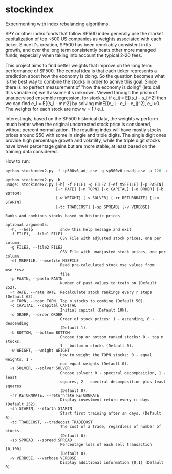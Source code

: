 # stockindex
Experimenting with index rebalancing algorithms.

SPY or other index funds that follow SP500 index generally use the market capitalization of top ~500 US companies as weights associated with each ticker. Since it's creation, SP500 has been remrkably consistent in its growth, and over the long term consistently beats other more managed funds, especially when taking into account the typical 2-20 fees. 

This project aims to find better weights that improve on the long term performance of SP500. The central idea is that each ticker represents a prediction about how the economy is doing. So the question becomes what is the best way to combine the stocks in order to achive this goal. Since there is no perfect measurement of "how the economy is doing" (lets call this variable m) we'll assume it's unknown. Viewed through the prism of unsupervised ensemble regression, for stock s_i if e_ij = E[(s_i - s_j)^2] then we can find e_i = E[(s_i - m)^2] by solving minE[(e_ij - e_i - e_j)^2], e_i>0. The weights for each stock are now w = 1 / e_i.

Interestingly, based on the SP500 historical data, the weights w perform much better when the original uncorrected stock price is considered, without percent normalization. The resulting index will have mostly stocks prices around $50 with some in single and triple digits. The single digit ones provide high percentage growth and volatility, while the triple digit stocks have lower percentage gains but are more stable, at least based on the training data considered.

How to run:
```python
python stockindex2.py -f sp500v6_adj.csv -g sp500v6_unadj.csv -p 126 -r 126 -n 50
```

```
python stockindex2.py -h
usage: stockindex2.py [-h] -f FILE1 -g FILE2 [-ef MSEFILE] [-p PASTN]
                      [-r RATE] [-n TOPN] [-c CAPITAL] [-o ORDER] [-b BOTTOM]
                      [-w WEIGHT] [-s SOLVER] [-rr RETURNRATE] [-sn STARTN]
                      [-tc TRADECOST] [-sp SPREAD] [-v VERBOSE]

Ranks and combines stocks based on historic prices.

optional arguments:
  -h, --help            show this help message and exit
  -f FILE1, --file1 FILE1
                        CSV File with adjusted stock prices, one per column.
  -g FILE2, --file2 FILE2
                        CSV File with unadjusted stock prices, one per column.
  -ef MSEFILE, --msefile MSEFILE
                        Read pre-calculated stock mse values from mse_*csv
                        file
  -p PASTN, --pastn PASTN
                        Number of past values to train on (Default 252).
  -r RATE, --rate RATE  Recalculate stock rankings every r steps (Default 63).
  -n TOPN, --topn TOPN  Top n stocks to combine (Default 50).
  -c CAPITAL, --capital CAPITAL
                        Initial capital (Default 10k).
  -o ORDER, --order ORDER
                        Order of stock prices: 1 - ascending, 0 - descending
                        (Default 1).
  -b BOTTOM, --bottom BOTTOM
                        Choose top or bottom ranked stocks: 0 - top n stocks,
                        1 - bottom n stocks (Default 0).
  -w WEIGHT, --weight WEIGHT
                        How to weight the TOPN stocks: 0 - equal weights, 1 -
                        non-equal weights (Default 0).
  -s SOLVER, --solver SOLVER
                        Choose solver: 0 - spectral decomposition, 1 - least
                        squares, 2 - spectral decomposition plus least squares
                        (Default 0).
  -rr RETURNRATE, --returnrate RETURNRATE
                        Display investment return every rr days (Default 252).
  -sn STARTN, --startn STARTN
                        Start first training after sn days. (Default 0).
  -tc TRADECOST, --tradecost TRADECOST
                        The cost of a trade, regardless of number of stocks
                        (Default 0).
  -sp SPREAD, --spread SPREAD
                        Percentage loss of each sell transaction [0,100]
                        (Default 0).
  -v VERBOSE, --verbose VERBOSE
                        Display additional information {0,1} (Default 0).
```
